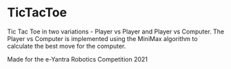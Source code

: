 # TicTacToe
Tic Tac Toe in two variations - Player vs Player and Player vs Computer. The Player vs Computer is implemented using the MiniMax algorithm to calculate the best move for the computer.

Made for the e-Yantra Robotics Competition 2021
